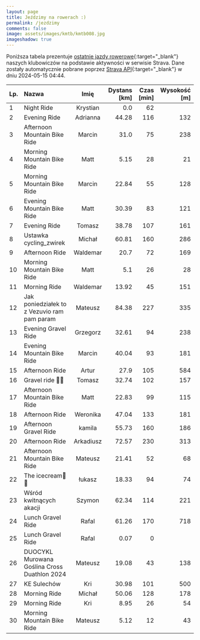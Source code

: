 ```yaml
---
layout: page
title: Jeździmy na rowerach :)
permalink: /jezdzimy
comments: false
image: assets/images/kmtb/kmtb008.jpg
imageshadow: true
---
```


Poniższa tabela prezentuje [ostatnie jazdy rowerowe](https://www.strava.com/clubs/336381){:target="_blank"} naszych klubowiczów na podstawie aktywności w serwisie Strava. Dane zostały automatycznie pobrane poprzez [Strava API](https://developers.strava.com/docs/reference/#api-Clubs-getClubActivitiesById){:target="_blank"} w dniu 2024-05-15 04:44.

Lp. | Nazwa | Imię | Dystans [km] | Czas [min] | Wysokość [m]
:--- | :--- | :---: | ---: | ---: | ---:
1|Night Ride|Krystian|0.0|62|
2|Evening Ride|Adrianna|44.28|116|132
3|Afternoon Mountain Bike Ride|Marcin|31.0|75|238
4|Morning Mountain Bike Ride|Matt|5.15|28|21
5|Morning Mountain Bike Ride|Marcin|22.84|55|128
6|Evening Mountain Bike Ride|Matt|30.39|83|121
7|Evening Ride|Tomasz|38.78|107|161
8|Ustawka cycling_zwirek|Michał|60.81|160|286
9|Afternoon Ride|Waldemar|20.7|72|169
10|Morning Mountain Bike Ride|Matt|5.1|26|28
11|Morning Ride|Waldemar|13.92|45|151
12|Jak poniedziałek to z Vezuvio ram pam param|Mateusz|84.38|227|335
13|Evening Gravel Ride|Grzegorz|32.61|94|238
14|Evening Mountain Bike Ride|Marcin|40.04|93|181
15|Afternoon Ride|Artur|27.9|105|584
16|Gravel ride 💪🏻|Tomasz|32.74|102|157
17|Afternoon Mountain Bike Ride|Matt|22.83|99|115
18|Afternoon Ride|Weronika|47.04|133|181
19|Afternoon Gravel Ride|kamila|55.73|160|186
20|Afternoon Ride|Arkadiusz|72.57|230|313
21|Afternoon Mountain Bike Ride|Mateusz|21.41|52|68
22|The icecream🍦🥤|łukasz|18.33|94|74
23|Wśród kwitnących akacji|Szymon|62.34|114|221
24|Lunch Gravel Ride|Rafal|61.26|170|718
25|Lunch Gravel Ride|Rafal|0.07|0|
26|DUOCYKL Murowana Goślina Cross Duathlon 2024|Mateusz|19.08|43|138
27|KE Sulechów|Kri|30.98|101|500
28|Morning Ride|Michał|50.06|128|178
29|Morning Ride|Kri|8.95|26|54
30|Morning Mountain Bike Ride|Mateusz|5.12|12|43
